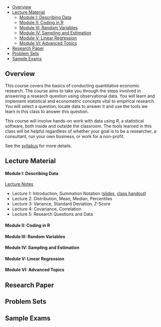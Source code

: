 

- [Overview](#overview)
- [Lecture Material](#lecture-material)
    - [Module I: Describing Data](#module-i-describing-data)
    - [Module II: Coding in R](#module-ii-coding-in-r)
    - [Module III: Random Variables](#module-iii-random-variables)
    - [Module IV: Sampling and Estimation](#module-iv-sampling-and-estimation)
    - [Module V: Linear Regression](#module-v-linear-regression)
    - [Module VI: Advanced Topics](#module-vi-advanced-topics)
- [Research Paper](#research-paper)
- [Problem Sets](#problem-sets)
- [Sample Exams](#sample-exams)

## Overview

This course covers the basics of conducting quantitative economic research. The course aims to take you through the steps involved in answering a research question using observational data. You will learn and implement statistical and econometric concepts vital to empirical research. You will select a question, locate data to answer it and use the tools we learn in this class to answer this question.

This course will involve hands-on work with data using *R*, a statistical software, both inside and outside the classroom. The tools learned in this class will be helpful regardless of whether your goal is to be a researcher, a consultant, run your own business, or work for a non-profit.

See the [syllabus](Syllabus/Econ%20340%20Syllabus.pdf) for more details.

## Lecture Material

#### Module I: Describing Data 

[Lecture Notes](../../Lecture%20Notes/Module%20I/Module%20I%20Notes.pdf)

- Lecture 1: Introduction; Summation Notation ([slides](../../Lecture%20Slides/Module%20I/Module%20I%20Lecture%201.pdf), [class handout](../../Lecture%20Slides/Module%20I/Module%20I%20Lecture%201.pdf))
- Lecture 2: Distribution, Mean, Median, Percentiles
- Lecture 3: Variance, Standard Deviation, Z-Score
- Lecture 4: Covariance, Correlation
- Lecture 5: Research Questions and Data

#### Module II: Coding in R

#### Module III: Random Variables

#### Module IV: Sampling and Estimation

#### Module V: Linear Regression

#### Module VI: Advanced Topics


## Research Paper

## Problem Sets

## Sample Exams

```